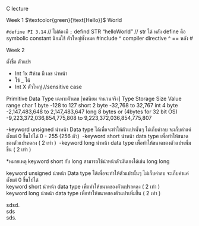 C lecture


Week 1 $\textcolor{green}{\text{Hello}}$ World

`#define PI 3.14`            // ไม่ต้องมี `;`
defind STR “helloWorld”    //  str ได้ 
หลัง define คือ symbolic constant นิยมใช้ ตัวใหญ่ทั้งหมด
#include 
^ compiler directive ^  == หลัง #

Week 2

ตั้งชื่อ ตัวแปร 
- Int 1x #ห้าม มี เลข นำหน้า
- ใช้ _ ได้
- Int X ตัวใหญ่ //sensitive case

Primitive Data Type เฉพาะตัวเลข  [ทศนิยม จำนวนจริง]
Type	Storage Size	Value range
char	1 byte	-128 to 127
short	2 byte	-32,768 to 32,767
int	4 byte	-2,147,483,648 to 2,147,483,647
long	8 bytes or (4bytes for 32 bit OS)	-9,223,372,036,854,775,808 to 9,223,372,036,854,775,807

-keyword unsigned นำหน้า Data type ได้เพื่อจะทำให้ตัวแปรนั้นๆ ไม่เก็บค่าลบ 
  จะเก็บค่าแค่ตั้งแต่ 0 ขึ้นไปได้ 0 - 255 (256 ตัว) 
-keyword short นำหน้า data type เพื่อทำให้ขนาดของตัวแปรลดลง ( 2 เท่า ) 
-keyword long นำหน้า data type เพื่อทำให้ขนาดของตัวแปรเพิ่มขึ้น ( 2 เท่า )

*หมายเหตุ keyword short กับ long สามารถใช้นำหน้าตัวมันเองได้เช่น long long

keyword unsigned นำหน้า Data type ได้เพื่อจะทำให้ตัวแปรนั้นๆ ไม่เก็บค่าลบ จะเก็บค่าแค่ตั้งแต่ 0 ขึ้นไปได้  
keyword short นำหน้า data type เพื่อทำให้ขนาดของตัวแปรลดลง ( 2 เท่า )  
keyword long นำหน้า data type เพื่อทำให้ขนาดของตัวแปรเพิ่มขึ้น ( 2 เท่า )

sdsd.  
sds     
sds.  
